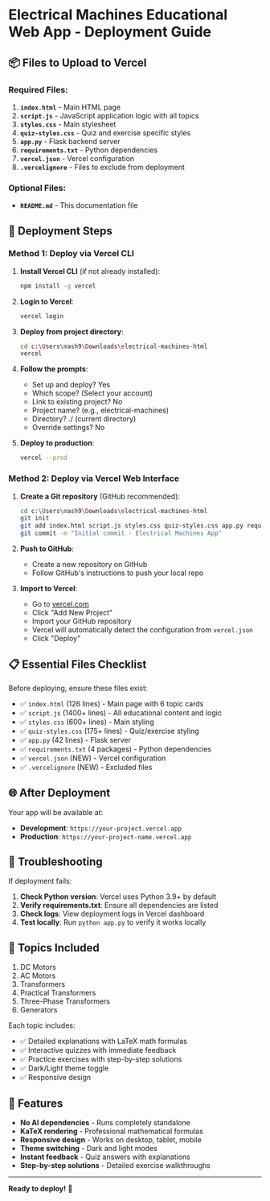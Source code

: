 # Electrical Machines Educational Web App - Deployment Guide

## 📦 Files to Upload to Vercel

### Required Files:
1. **`index.html`** - Main HTML page
2. **`script.js`** - JavaScript application logic with all topics
3. **`styles.css`** - Main stylesheet
4. **`quiz-styles.css`** - Quiz and exercise specific styles
5. **`app.py`** - Flask backend server
6. **`requirements.txt`** - Python dependencies
7. **`vercel.json`** - Vercel configuration
8. **`.vercelignore`** - Files to exclude from deployment

### Optional Files:
- **`README.md`** - This documentation file

## 🚀 Deployment Steps

### Method 1: Deploy via Vercel CLI

1. **Install Vercel CLI** (if not already installed):
   ```bash
   npm install -g vercel
   ```

2. **Login to Vercel**:
   ```bash
   vercel login
   ```

3. **Deploy from project directory**:
   ```bash
   cd c:\Users\mash9\Downloads\electrical-machines-html
   vercel
   ```

4. **Follow the prompts**:
   - Set up and deploy? Yes
   - Which scope? (Select your account)
   - Link to existing project? No
   - Project name? (e.g., electrical-machines)
   - Directory? ./ (current directory)
   - Override settings? No

5. **Deploy to production**:
   ```bash
   vercel --prod
   ```

### Method 2: Deploy via Vercel Web Interface

1. **Create a Git repository** (GitHub recommended):
   ```bash
   cd c:\Users\mash9\Downloads\electrical-machines-html
   git init
   git add index.html script.js styles.css quiz-styles.css app.py requirements.txt vercel.json .vercelignore
   git commit -m "Initial commit - Electrical Machines App"
   ```

2. **Push to GitHub**:
   - Create a new repository on GitHub
   - Follow GitHub's instructions to push your local repo

3. **Import to Vercel**:
   - Go to [vercel.com](https://vercel.com)
   - Click "Add New Project"
   - Import your GitHub repository
   - Vercel will automatically detect the configuration from `vercel.json`
   - Click "Deploy"

## 📋 Essential Files Checklist

Before deploying, ensure these files exist:

- ✅ `index.html` (126 lines) - Main page with 6 topic cards
- ✅ `script.js` (1400+ lines) - All educational content and logic
- ✅ `styles.css` (600+ lines) - Main styling
- ✅ `quiz-styles.css` (175+ lines) - Quiz/exercise styling
- ✅ `app.py` (42 lines) - Flask server
- ✅ `requirements.txt` (4 packages) - Python dependencies
- ✅ `vercel.json` (NEW) - Vercel configuration
- ✅ `.vercelignore` (NEW) - Excluded files

## 🌐 After Deployment

Your app will be available at:
- **Development**: `https://your-project.vercel.app`
- **Production**: `https://your-project-name.vercel.app`

## 🔧 Troubleshooting

If deployment fails:

1. **Check Python version**: Vercel uses Python 3.9+ by default
2. **Verify requirements.txt**: Ensure all dependencies are listed
3. **Check logs**: View deployment logs in Vercel dashboard
4. **Test locally**: Run `python app.py` to verify it works locally

## 📝 Topics Included

1. DC Motors
2. AC Motors  
3. Transformers
4. Practical Transformers
5. Three-Phase Transformers
6. Generators

Each topic includes:
- ✅ Detailed explanations with LaTeX math formulas
- ✅ Interactive quizzes with immediate feedback
- ✅ Practice exercises with step-by-step solutions
- ✅ Dark/Light theme toggle
- ✅ Responsive design

## 🎨 Features

- **No AI dependencies** - Runs completely standalone
- **KaTeX rendering** - Professional mathematical formulas
- **Responsive design** - Works on desktop, tablet, mobile
- **Theme switching** - Dark and light modes
- **Instant feedback** - Quiz answers with explanations
- **Step-by-step solutions** - Detailed exercise walkthroughs

---

**Ready to deploy!** 🚀
